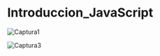 # Introduccion_JavaScript

![Captura1](https://user-images.githubusercontent.com/62777613/208306781-f3319d1c-a043-4d92-8474-1de5ffd66b42.png)

![Captura3](https://user-images.githubusercontent.com/62777613/208306783-d9426a30-756d-4241-81fb-11587af932dc.png)
